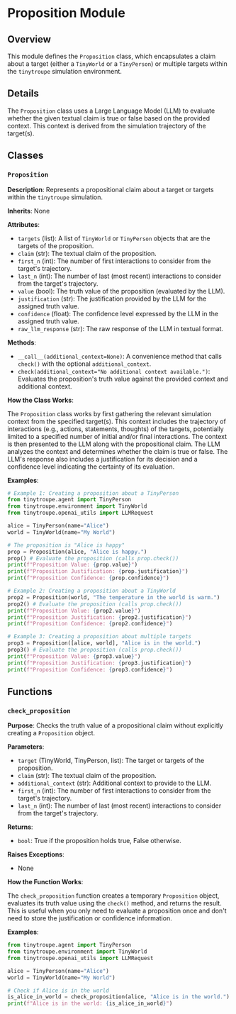 # Proposition Module

## Overview

This module defines the `Proposition` class, which encapsulates a claim about a target (either a `TinyWorld` or a `TinyPerson`) or multiple targets within the `tinytroupe` simulation environment. 

## Details

The `Proposition` class uses a Large Language Model (LLM) to evaluate whether the given textual claim is true or false based on the provided context. This context is derived from the simulation trajectory of the target(s).

## Classes

### `Proposition`

**Description**:  Represents a propositional claim about a target or targets within the `tinytroupe` simulation.

**Inherits**:  None

**Attributes**:

- `targets` (list): A list of `TinyWorld` or `TinyPerson` objects that are the targets of the proposition.
- `claim` (str): The textual claim of the proposition.
- `first_n` (int): The number of first interactions to consider from the target's trajectory.
- `last_n` (int): The number of last (most recent) interactions to consider from the target's trajectory.
- `value` (bool): The truth value of the proposition (evaluated by the LLM).
- `justification` (str): The justification provided by the LLM for the assigned truth value.
- `confidence` (float): The confidence level expressed by the LLM in the assigned truth value.
- `raw_llm_response` (str): The raw response of the LLM in textual format.

**Methods**:

- `__call__(additional_context=None)`: A convenience method that calls `check()` with the optional `additional_context`.
- `check(additional_context="No additional context available.")`: Evaluates the proposition's truth value against the provided context and additional context.

**How the Class Works**:

The `Proposition` class works by first gathering the relevant simulation context from the specified target(s). This context includes the trajectory of interactions (e.g., actions, statements, thoughts) of the targets, potentially limited to a specified number of initial and/or final interactions. The context is then presented to the LLM along with the propositional claim. The LLM analyzes the context and determines whether the claim is true or false. The LLM's response also includes a justification for its decision and a confidence level indicating the certainty of its evaluation.

**Examples**:

```python
# Example 1: Creating a proposition about a TinyPerson
from tinytroupe.agent import TinyPerson
from tinytroupe.environment import TinyWorld
from tinytroupe.openai_utils import LLMRequest

alice = TinyPerson(name="Alice")
world = TinyWorld(name="My World")

# The proposition is "Alice is happy"
prop = Proposition(alice, "Alice is happy.")
prop() # Evaluate the proposition (calls prop.check())
print(f"Proposition Value: {prop.value}")
print(f"Proposition Justification: {prop.justification}")
print(f"Proposition Confidence: {prop.confidence}")

# Example 2: Creating a proposition about a TinyWorld
prop2 = Proposition(world, "The temperature in the world is warm.")
prop2() # Evaluate the proposition (calls prop.check())
print(f"Proposition Value: {prop2.value}")
print(f"Proposition Justification: {prop2.justification}")
print(f"Proposition Confidence: {prop2.confidence}")

# Example 3: Creating a proposition about multiple targets
prop3 = Proposition([alice, world], "Alice is in the world.")
prop3() # Evaluate the proposition (calls prop.check())
print(f"Proposition Value: {prop3.value}")
print(f"Proposition Justification: {prop3.justification}")
print(f"Proposition Confidence: {prop3.confidence}")
```

## Functions

### `check_proposition`

**Purpose**:  Checks the truth value of a propositional claim without explicitly creating a `Proposition` object.

**Parameters**:

- `target` (TinyWorld, TinyPerson, list): The target or targets of the proposition.
- `claim` (str): The textual claim of the proposition.
- `additional_context` (str): Additional context to provide to the LLM.
- `first_n` (int): The number of first interactions to consider from the target's trajectory.
- `last_n` (int): The number of last (most recent) interactions to consider from the target's trajectory.

**Returns**:

- `bool`: True if the proposition holds true, False otherwise.

**Raises Exceptions**:

- None

**How the Function Works**:

The `check_proposition` function creates a temporary `Proposition` object, evaluates its truth value using the `check()` method, and returns the result. This is useful when you only need to evaluate a proposition once and don't need to store the justification or confidence information.

**Examples**:

```python
from tinytroupe.agent import TinyPerson
from tinytroupe.environment import TinyWorld
from tinytroupe.openai_utils import LLMRequest

alice = TinyPerson(name="Alice")
world = TinyWorld(name="My World")

# Check if Alice is in the world
is_alice_in_world = check_proposition(alice, "Alice is in the world.")
print(f"Alice is in the world: {is_alice_in_world}")
```